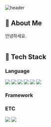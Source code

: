 <div>
  
  <!--Header-->
  ![header](https://capsule-render.vercel.app/api?type=waving&color=gradient&height=300&section=header&text=SeungWoo%20Jeon)
  
</div>
<div>
  <!--Body-->
  
  ## 👀 About Me
  안녕하세요.
  <br/>
  <br/>
  
  ## 🧱 Tech Stack
  ### Language
  <!--Java-->
  <img src="https://img.shields.io/badge/java-007396?style=flat-square&logo=OpenJDK&logoColor=white"> 
  <!--SpringBoot-->  
  <img src="https://img.shields.io/badge/Spring_Boot-6DB33F?style=flat-square&logo=Spring%20Boot&logoColor=white">
  <!--JavaScript-->
  <img src="https://img.shields.io/badge/JavaScript-F7DF1E?style=flat-square&logo=JavaScript&logoColor=white"/>  
  <!--HTML5-->
  <img src="https://img.shields.io/badge/HTML5-E34F26?style=flat-square&logo=html5&logoColor=FFF"/>
  <!--CSS-->
  <img src="https://img.shields.io/badge/CSS3-1572B6?style=flat-square&logo=css3&logoColor=FFF"/> 
  <!--Jquery-->
  <img src="https://img.shields.io/badge/jquery-0769AD?style=flat-square&logo=jquery&logoColor=FFF"/> 
  
  <br/>
  
  ### Framework
  
  ### ETC
  <!--Amazon AWS-->
  <img src="https://img.shields.io/badge/Amazon AWS-232F3E?style=flat-square&logo=Amazon AWS&logoColor=white"/>

  <!--MySQL-->
  <img src="https://img.shields.io/badge/MariaDB-003545?style=flat-square&logo=mariaDB&logoColor=white"/>
  <br/>
  
</div>

<!--
**Jiyu-Kim/Jiyu-Kim** is a ✨ _special_ ✨ repository because its `README.md` (this file) appears on your GitHub profile.

Here are some ideas to get you started:
- Hi there 👋
- 🔭 I’m currently working on ...
- 🌱 I’m currently learning ...
- 👯 I’m looking to collaborate on ...
- 🤔 I’m looking for help with ...
- 💬 Ask me about ...
- 📫 How to reach me: ...
- 😄 Pronouns: ...
- ⚡ Fun fact: ...
-->
